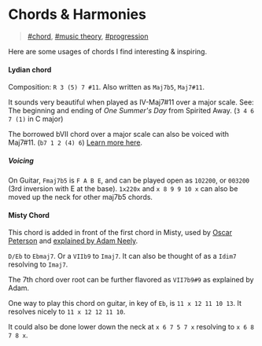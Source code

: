 # Chords & Harmonies

> [\#chord](https://memex.changbai.li/#tag-chord), [\#music theory](https://memex.changbai.li/#tag-music%20theory), [\#progression](https://memex.changbai.li/#tag-progression)

Here are some usages of chords I find interesting & inspiring.

#### Lydian chord

Composition: `R 3 (5) 7 #11`. Also written as `Maj7b5`, `Maj7#11`.

It sounds very beautiful when played as IV-Maj7#11 over a major scale. See: The beginning and ending of _One Summer's Day_ from Spirited Away. (`3 4 6 7 (1)` in C major)

The borrowed bVII chord over a major scale can also be voiced with Maj7#11. (`b7 1 2 (4) 6`) [Learn more here](https://youtu.be/yKV58VVGV9k?t=679).

##### Voicing

On Guitar, `Fmaj7b5` is `F A B E`, and  can be played open as `102200`, or `003200` (3rd inversion with E at the base). `1x220x` and `x 8 9 9 10 x` can also be moved up the neck for other maj7b5 chords.

#### Misty Chord

This chord is added in front of the first chord in Misty, used by [Oscar Peterson](https://www.youtube.com/watch?v=hiksYdTqGBU) and [explained by Adam Neely](https://www.youtube.com/watch?v=CA-hh5-dLwU).

`D/Eb` to `Ebmaj7`. Or a `VIIb9` to `Imaj7`. It can also be thought of as a `Idim7` resolving to `Imaj7`.

The 7th chord over root can be further flavored as `VII7b9#9` as explained by Adam.

One way to play this chord on guitar, in key of `Eb`, is `11 x 12 11 10 13`. It resolves nicely to `11 x 12 12 11 10`. 

It could also be done lower down the neck at `x 6 7 5 7 x` resolving to `x 6 8 7 8 x`.